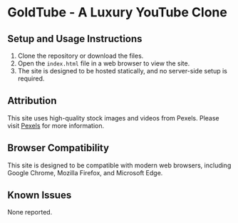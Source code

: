 # GoldTube - A Luxury YouTube Clone

## Setup and Usage Instructions

1. Clone the repository or download the files.
2. Open the `index.html` file in a web browser to view the site.
3. The site is designed to be hosted statically, and no server-side setup is required.

## Attribution

This site uses high-quality stock images and videos from Pexels. Please visit [Pexels](https://www.pexels.com/) for more information.

## Browser Compatibility

This site is designed to be compatible with modern web browsers, including Google Chrome, Mozilla Firefox, and Microsoft Edge.

## Known Issues

None reported.